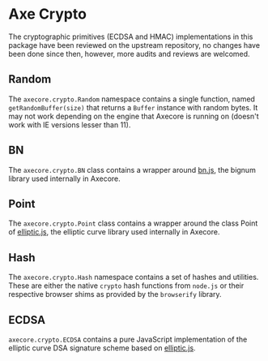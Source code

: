 # Axe Crypto
The cryptographic primitives (ECDSA and HMAC) implementations in this package have been reviewed on the upstream repository, no changes have been done since then, however, more audits and reviews are welcomed.

## Random
The `axecore.crypto.Random` namespace contains a single function, named `getRandomBuffer(size)` that returns a `Buffer` instance with random bytes. It may not work depending on the engine that Axecore is running on (doesn't work with IE versions lesser than 11).

## BN
The `axecore.crypto.BN` class contains a wrapper around [bn.js](https://github.com/indutny/bn.js), the bignum library used internally in Axecore.

## Point
The `axecore.crypto.Point` class contains a wrapper around the class Point of [elliptic.js](https://github.com/indutny/elliptic), the elliptic curve library used internally in Axecore.

## Hash
The `axecore.crypto.Hash` namespace contains a set of hashes and utilities. These are either the native `crypto` hash functions from `node.js` or their respective browser shims as provided by the `browserify` library.

## ECDSA
`axecore.crypto.ECDSA` contains a pure JavaScript implementation of the elliptic curve DSA signature scheme based on [elliptic.js](https://github.com/indutny/elliptic).

